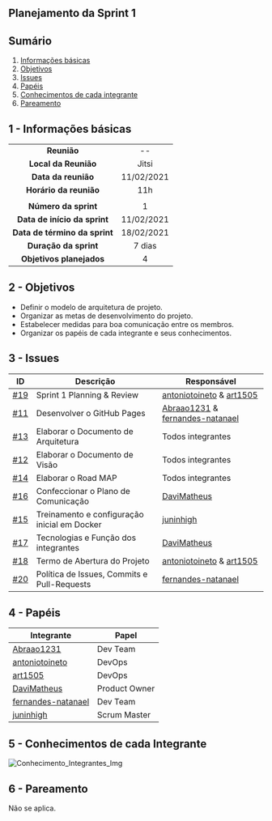 ## Planejamento da Sprint 1

## Sumário

1. [Informações básicas](#1---informações-básicas)
1. [Objetivos](#2---objetivos)
1. [Issues](#3---issues)
1. [Papéis](#4---papéis)
1. [Conhecimentos de cada integrante](#5---conhecimentos-de-cada-integrante)
1. [Pareamento](#6---pareamento)


## 1 - Informações básicas

| | |
|:--:|:--:|
|**Reunião**|--|
|**Local da Reunião**|Jitsi|
|**Data da reunião**|11/02/2021|
|**Horário da reunião**|11h|
||||
|**Número da sprint**|1|
|**Data de início da sprint**|11/02/2021|
|**Data de término da sprint**|18/02/2021|
|**Duração da sprint**|7 dias|
|**Objetivos planejados**|4|  

## 2 - Objetivos
* Definir o modelo de arquitetura de projeto.
* Organizar as metas de desenvolvimento do projeto.
* Estabelecer medidas para boa comunicação entre os membros.
* Organizar os papéis de cada integrante e seus conhecimentos.

## 3 - Issues
|ID | Descrição | Responsável|
|---|--------------------|--------------|
|[#19](https://github.com/fga-eps-mds/MDS-2020-2-G7/issues/19) | Sprint 1 Planning & Review | [antoniotoineto](https://github.com/antoniotoineto) & [art1505](https://github.com/art1505) | 
|[#11](https://github.com/fga-eps-mds/MDS-2020-2-G7/issues/11) | Desenvolver o GitHub Pages |[Abraao1231](https://github.com/Abraao1231) & [fernandes-natanael](https://github.com/fernandes-natanael) |
|[#13](https://github.com/fga-eps-mds/MDS-2020-2-G7/issues/13) | Elaborar o Documento de Arquitetura | Todos integrantes |
|[#12](https://github.com/fga-eps-mds/MDS-2020-2-G7/issues/12) | Elaborar o Documento de Visão | Todos integrantes |
|[#14](https://github.com/fga-eps-mds/MDS-2020-2-G7/issues/14) | Elaborar o Road MAP | Todos integrantes |
|[#16](https://github.com/fga-eps-mds/MDS-2020-2-G7/issues/16) | Confeccionar o Plano de Comunicação | [DaviMatheus](https://github.com/DaviMatheus) |
|[#15](https://github.com/fga-eps-mds/MDS-2020-2-G7/issues/15) | Treinamento e configuração inicial em Docker | [juninhigh](https://github.com/juninhigh) |
|[#17](https://github.com/fga-eps-mds/MDS-2020-2-G7/issues/17) | Tecnologias e Função dos integrantes | [DaviMatheus](https://github.com/DaviMatheus) |
|[#18](https://github.com/fga-eps-mds/MDS-2020-2-G7/issues/18) | Termo de Abertura do Projeto | [antoniotoineto](https://github.com/antoniotoineto) & [art1505](https://github.com/art1505) | 
|[#20](https://github.com/fga-eps-mds/MDS-2020-2-G7/issues/20) | Política de Issues, Commits e Pull-Requests | [fernandes-natanael](https://github.com/fernandes-natanael) |
  
## 4 - Papéis
|Integrante | Papel |
|----------------|-------------------|
|[Abraao1231](https://github.com/Abraao1231) | Dev Team | 
|[antoniotoineto](https://github.com/antoniotoineto) | DevOps |
|[art1505](https://github.com/art1505) | DevOps |
|[DaviMatheus](https://github.com/DaviMatheus) | Product Owner |
|[fernandes-natanael](https://github.com/fernandes-natanael) | Dev Team |
|[juninhigh](https://github.com/juninhigh) | Scrum Master |

## 5 - Conhecimentos de cada Integrante 
![Conhecimento_Integrantes_Img](https://user-images.githubusercontent.com/54555684/107799437-2b7cda00-6d3c-11eb-90a6-47abd2ae5fc1.PNG)

## 6 - Pareamento 
Não se aplica.
